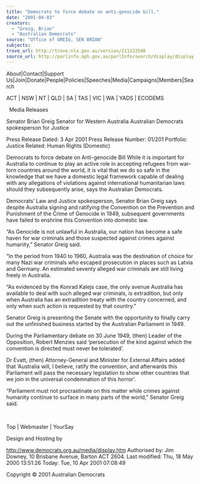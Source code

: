 ```yaml
---
title: "Democrats to force debate on anti-genocide bill."
date: "2001-04-03"
creators:
  - "Greig, Brian"
  - "Australian Democrats"
source: "Office of GREIG, SEN BRIAN"
subjects:
trove_url: http://trove.nla.gov.au/version/211222548
source_url: http://parlinfo.aph.gov.au/parlInfo/search/display/display.w3p;query=Id%3A%22media/pressrel/6PT36%22
---
```


 About|Contact|Support Us|Join|Donate|People|Policies|Speeches|Media|Campaigns|Members|Search

 ACT | NSW | NT | QLD | SA | TAS | VIC | WA | YADS | ECODEMS

   Media Releases

 Senator Brian Greig Senator for Western Australia Australian Democrats spokesperson for Justice

 Press Release Dated: 3 Apr 2001 Press Release Number: 01/201 Portfolio: Justice Related: Human Rights (Domestic)

 Democrats to force debate on Anti-genocide Bill While it is important for Australia to continue to play an active role in accepting refugees from war-torn countries around the world, it is vital that we do so safe in the knowledge that we have a domestic legal framework capable of dealing with any allegations of violations against international humanitarian laws should they subsequently arise, says the Australian Democrats.

 Democrats’ Law and Justice spokesperson, Senator Brian Greig says despite Australia signing and ratifying the Convention on the Prevention and Punishment of the Crime of Genocide in 1949, subsequent governments have failed to enshrine this Convention into domestic law.

 “As Genocide is not unlawful in Australia, our nation has become a safe haven for war criminals and those suspected against crimes against humanity,” Senator Greig said.

 “In the period from 1940 to 1960, Australia was the destination of choice for many Nazi war criminals who escaped prosecution in places such as Latvia and Germany. An estimated seventy alleged war criminals are still living freely in Australia.

 “As evidenced by the Konrad Kalejs case, the only avenue Australia has available to deal with such alleged war criminals, is extradition, but only when Australia has an extradition treaty with the country concerned, and only when such action is requested by that country.”

 Senator Greig is presenting the Senate with the opportunity to finally carry out the unfinished business started by the Australian Parliament in 1949.

 During the Parliamentary debate on 30 June 1949, (then) Leader of the Opposition, Robert Menzies said ‘persecution of the kind against which the convention is directed must never be tolerated’.

 Dr Evatt, (then) Attorney-General and Minister for External Affairs added that ‘Australia will, I believe, ratify the convention, and afterwards this Parliament will pass the necessary legislation to show other countries that we join in the universal condemnation of this horror’.

 “Parliament must not procrastinate on this matter while crimes against humanity continue to surface in many parts of the world,” Senator Greig said.

  

 Top | Webmaster | YourSay

 Design and Hosting by

 http://www.democrats.org.au/media/display.htm Authorised by: Jim Downey, 10 Brisbane Avenue, Barton ACT 2604. Last modified: Thu, 18 May 2000 13:51:26 Today: Tue, 10 Apr 2001 07:08:49

 Copyright © 2001 Australian Democrats  

